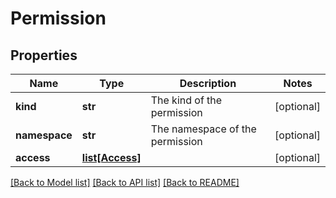# Permission

## Properties
Name | Type | Description | Notes
------------ | ------------- | ------------- | -------------
**kind** | **str** | The kind of the permission | [optional] 
**namespace** | **str** | The namespace of the permission | [optional] 
**access** | [**list[Access]**](Access.md) |  | [optional] 

[[Back to Model list]](../README.md#documentation-for-models) [[Back to API list]](../README.md#documentation-for-api-endpoints) [[Back to README]](../README.md)


